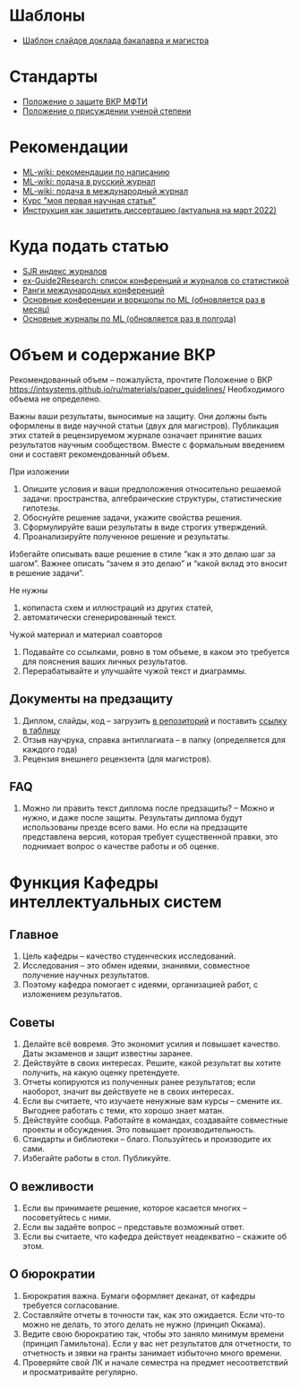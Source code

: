 # Шаблоны
* [Шаблон слайдов доклада бакалавра и магистра](http://www.machinelearning.ru/wiki/images/3/38/Surname2021TitleSlides.zip)

# Стандарты
* [Положение о защите ВКР МФТИ](https://mipt.ru/docs/download.php?code=prikaz_ob_utverzhdenii_polozheniya_o_vypusknoy_kvalikafitsionnoy_rabote_studentov_mfti_49_1_ot_21_01)
* [Положение о присуждении ученой степени](http://www.consultant.ru/document/cons_doc_LAW_152458/3accc895434fd7ce6fd7d8f8a570ab064e960560/)

# Рекомендации 
* [ML-wiki: рекомендации по написанию](http://www.machinelearning.ru/wiki/index.php?title=%D0%9D%D0%B0%D0%BF%D0%B8%D1%81%D0%B0%D0%BD%D0%B8%D0%B5_%D0%BE%D1%82%D1%87%D1%91%D1%82%D0%BE%D0%B2_%D0%B8_%D1%81%D1%82%D0%B0%D1%82%D0%B5%D0%B9_%28%D1%80%D0%B5%D0%BA%D0%BE%D0%BC%D0%B5%D0%BD%D0%B4%D0%B0%D1%86%D0%B8%D0%B8%29)
* [ML-wiki: подача в русский журнал](http://www.machinelearning.ru/wiki/index.php?title=%D0%90%D0%B2%D1%82%D0%BE%D0%BC%D0%B0%D1%82%D0%B8%D0%B7%D0%B0%D1%86%D0%B8%D1%8F_%D0%B8_%D1%81%D1%82%D0%B0%D0%BD%D0%B4%D0%B0%D1%80%D1%82%D0%B8%D0%B7%D0%B0%D1%86%D0%B8%D1%8F_%D0%BD%D0%B0%D1%83%D1%87%D0%BD%D1%8B%D1%85_%D0%B8%D1%81%D1%81%D0%BB%D0%B5%D0%B4%D0%BE%D0%B2%D0%B0%D0%BD%D0%B8%D0%B9_%28%D0%BF%D1%80%D0%B0%D0%BA%D1%82%D0%B8%D0%BA%D0%B0%2C_%D0%92.%D0%92._%D0%A1%D1%82%D1%80%D0%B8%D0%B6%D0%BE%D0%B2%29#.D0.9A.D0.B0.D0.BA_.D0.BF.D0.BE.D0.B4.D0.B0.D1.82.D1.8C_.D1.81.D1.82.D0.B0.D1.82.D1.8C.D1.8E_.D0.B2_.D1.80.D1.83.D1.81.D1.81.D0.BA.D0.B8.D0.B9_.D0.B6.D1.83.D1.80.D0.BD.D0.B0.D0.BB)
* [ML-wiki: подача в международный журнал](http://www.machinelearning.ru/wiki/index.php?title=%D0%90%D0%B2%D1%82%D0%BE%D0%BC%D0%B0%D1%82%D0%B8%D0%B7%D0%B0%D1%86%D0%B8%D1%8F_%D0%B8_%D1%81%D1%82%D0%B0%D0%BD%D0%B4%D0%B0%D1%80%D1%82%D0%B8%D0%B7%D0%B0%D1%86%D0%B8%D1%8F_%D0%BD%D0%B0%D1%83%D1%87%D0%BD%D1%8B%D1%85_%D0%B8%D1%81%D1%81%D0%BB%D0%B5%D0%B4%D0%BE%D0%B2%D0%B0%D0%BD%D0%B8%D0%B9_%28%D0%BF%D1%80%D0%B0%D0%BA%D1%82%D0%B8%D0%BA%D0%B0%2C_%D0%92.%D0%92._%D0%A1%D1%82%D1%80%D0%B8%D0%B6%D0%BE%D0%B2%29#.D0.9A.D0.B0.D0.BA_.D0.BF.D0.BE.D0.B4.D0.B0.D1.82.D1.8C_.D1.81.D1.82.D0.B0.D1.82.D1.8C.D1.8E_.D0.B2_.D0.BC.D0.B5.D0.B6.D0.B4.D1.83.D0.BD.D0.B0.D1.80.D0.BE.D0.B4.D0.BD.D1.8B.D0.B9_.D0.B6.D1.83.D1.80.D0.BD.D0.B0.D0.BB)
* [Курс "моя первая научная статья"](../../course/automation_scientific_research/index.html)
* [Инструкция как защитить диссертацию (актуальна на март 2022)](https://docs.google.com/document/d/1TzV5e7-7WhPwLzgyWidYykx2HlXYs0g4pBrr28dpbrk/edit?usp=sharing)

# Куда подать статью
* [SJR индекс журналов](https://www.scimagojr.com/)
* [ex-Guide2Research: список конференций и журналов со статистикой](https://research.com/)
* [Ранги международных конференций](http://www.conferenceranks.com/)
* [Основные конференции и воркшопы по ML  (обновляется раз в месяц)](https://tinyurl.com/bahleg-conf)
* [Основные журналы по ML  (обновляется раз в полгода)](https://tinyurl.com/bahleg-journals)

# Объем и содержание ВКР
Рекомендованный объем – пожалуйста, прочтите Положение о ВКР https://intsystems.github.io/ru/materials/paper_guidelines/ Необходимого объема не определено.  

Важны ваши результаты, выносимые на защиту. Они должны быть оформлены в виде научной статьи (двух для магистров). Публикация этих статей в рецензируемом журнале означает принятие ваших результатов научным сообществом. Вместе с формальным введением они и составят рекомендованный объем.

При изложении
1. Опишите условия и ваши предположения относительно решаемой задачи: пространства, алгебраические структуры, статистические гипотезы. 
2. Обоснуйте решение задачи, укажите свойства решения.
3. Сформулируйте ваши результаты в виде строгих утверждений.
4. Проанализируйте полученное решение и результаты.

Избегайте описывать ваше решение в стиле “как я это делаю шаг за шагом”. Важнее описать “зачем я это делаю” и “какой вклад это вносит в решение задачи”.

Не нужны
1) копипаста схем и иллюстраций из других статей,
2) автоматически сгенерированный текст.

Чужой материал и материал соавторов
1. Подавайте со ссылками, ровно в том объеме, в каком это требуется для пояснения ваших личных результатов.
2. Перерабатывайте и улучшайте чужой текст и диаграммы.

## Документы на предзащиту
1. Диплом, слайды, код – загрузить [в репозиторий](https://github.com/intsystems/) и поставить [ссылку в таблицу](https://intsystems.github.io/ru/materials/thesis/)
2. Отзыв научрука, справка антиплагиата – в папку (определяется для каждого года)
3. Рецензия внешнего рецензента (для магистров).

## FAQ
1. Можно ли править текст диплома после предзащиты? – Можно и нужно, и даже после защиты. Результаты диплома будут использованы презде всего вами. Но если на предзащите представлена версия, которая требует существенной правки, это поднимает вопрос о качестве работы и об оценке.

# Функция Кафедры интеллектуальных систем

## Главное
1. Цель кафедры – качество студенческих исследований. 
2. Исследования – это обмен идеями, знаниями, совместное получение научных результатов.
3. Поэтому кафедра помогает с идеями, организацией работ, с изложением результатов. 

## Советы
 1. Делайте всё вовремя. Это экономит усилия и повышает качество. Даты экзаменов и защит известны заранее.
 2. Действуйте в своих интересах. Решите, какой результат вы хотите получить, на какую оценку претендуете. 
 3. Отчеты копируются из полученных ранее результатов; если наоборот, значит вы действуете не в своих интересах. 
 4. Если вы считаете, что изучаете ненужные вам курсы – смените их.  Выгоднее работать с теми, кто хорошо знает матан. 
 5. Действуйте сообща. Работайте в командах, создавайте совместные проекты и обсуждения. Это повышает производительность. 
 6. Стандарты и библиотеки – благо. Пользуйтесь и производите их сами.
 7. Избегайте работы в стол. Публикуйте.

## О вежливости
 1. Если вы принимаете решение, которое касается многих – посоветуйтесь с ними.
 2. Если вы задаёте вопрос – представьте возможный ответ.
 3. Если вы считаете, что кафедра действует неадекватно – скажите об этом.

## О бюрократии
 1. Бюрократия важна. Бумаги оформляет деканат, от кафедры требуется согласование. 
 2. Составляйте отчеты в точности так, как это ожидается. Если что-то можно не делать, то этого делать не нужно (принцип Оккама). 
 3. Ведите свою бюрократию так, чтобы это заняло минимум времени (принцип Гамильтона). Если у вас нет результатов для отчетности, то отчетность и зявки на гранты занимает избыточно много времени.
 4. Проверяйте свой ЛК и начале семестра на предмет несоответствий и просматривайте регулярно.
